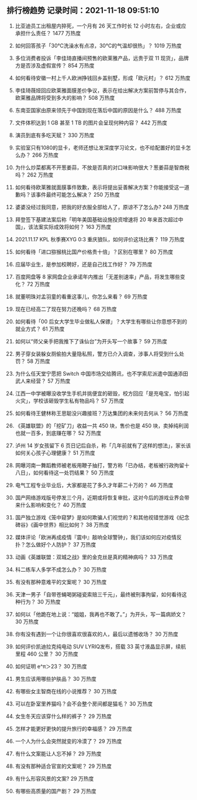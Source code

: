 
## 排行榜趋势 记录时间：2021-11-18 09:51:10
  
  1. 比亚迪员工出租屋内猝死，一个月有 26 天工作时长 12 小时左右，企业或应承担什么责任？ 1477 万热度
    
  2. 如何回答孩子「30℃洗澡水有点凉，30℃的气温却很热」？ 1019 万热度
    
  3. 多位消费者投诉「李佳琦直播间预售的欧莱雅产品，远贵于双 11 现货」，品牌方是否涉及虚假宣传？ 854 万热度
    
  4. 如何看待安徽一村上千人欧洲挣钱回乡盖别墅，形成「欧元村」？ 612 万热度
    
  5. 李佳琦薇娅回应欧莱雅面膜差价争议，表示在给出解决方案前暂停与其合作，欧莱雅品牌将受到多大的影响？ 508 万热度
    
  6. 东南亚国家由原来领先于中国到现在落后中国的原因是什么？ 488 万热度
    
  7. 文件体积达到 1 GB 甚至 1 TB 的图片会呈现何种内容？ 442 万热度
    
  8. 演员到底有多吃天赋？ 330 万热度
    
  9. 实验室只有1080的显卡，老师还想让发深度学习论文，也不给配置好的显卡怎么办？ 266 万热度
    
  10. 为什么炒菜都离不开葱姜蒜，不放是否真的对口味影响很大？葱姜蒜是智商税吗？ 262 万热度
    
  11. 如何看待欧莱雅就面膜事件致歉，表示将提出妥善解决方案？你能接受这一道歉吗？该事件最终可能怎么解决？ 250 万热度
    
  12. 婆婆没经过我同意，把我的好衣服全部给人了，原谅不了怎么办? 248 万热度
    
  13. 拜登签下基建法案后称「明年美国基础设施投资增速将 20 年来首次超过中国」，该法案实际成效将如何？ 163 万热度
    
  14. 2021.11.17 KPL 秋季赛XYG 0:3 重庆狼队，如何评价这场比赛？ 119 万热度
    
  15. 如何看待「进口猕猴桃比国产价格贵十倍」？区别在哪里？ 80 万热度
    
  16. 应届毕业生，是参加校聘好，还是自己找工作好？ 79 万热度
    
  17. 百度网盘等 8 家网盘企业承诺年内推出「无差别速率」产品，将发生哪些变化？ 72 万热度
    
  18. 就董明珠对孟羽童的看重这事儿，你怎么来看？ 69 万热度
    
  19. 现在已经高二了现在努力还晚吗？ 68 万热度
    
  20. 如何看待「00 后女大学生毕业做私人保镖」？大学生有哪些让你意想不到的就业方式？ 61 万热度
    
  21. 如何以“师父亲手把我推下了诛仙台”为开头写一个故事？ 59 万热度
    
  22. 男子穿女装躲女厕偷拍大量隐私照，警方已介入调查，涉事人将受到什么处罚？ 58 万热度
    
  23. 为什么任天堂宁愿把 Switch 中国市场交给腾讯，也不学索尼派遣中国通添田武人来经营？ 57 万热度
    
  24. 江西一中学被曝没收学生手机并挑便宜的砸毁，校方回应「是充电宝，怕引起火灾」，学校该砸毁学生私有物品吗？ 57 万热度
    
  25. 如何看待王健林称王思聪没兴趣接班？万达集团的未来何去何从？ 56 万热度
    
  26. 《英雄联盟》的「挖矿刀」收益一共 450 块，售价也是 450 块，卖掉纯利润也就一百多，到底赚在哪？ 52 万热度
    
  27. 泸州 14 岁女孩留下 6 页日记后自杀，称「几年前就有了这样的想法」，家长该如何关心孩子心理健康？ 51 万热度
    
  28. 网曝河南一舞蹈教师被老板用鞭子抽打，警方称「已办结，老板被行政拘留十八日」，如何看待这一处罚结果？ 50 万热度
    
  29. 电气工程专业毕业后，大家都是花了多久才年薪二十万的？ 46 万热度
    
  30. 国产网络游戏版号停发三个月，近期或将恢复审批，这对今后的游戏业界会带来什么影响和变化？ 40 万热度
    
  31. 国产独立游戏《笼中窥梦》是如何欺骗人们视觉的？和其他视错觉游戏《纪念碑谷》《画中世界》相比如何？ 38 万热度
    
  32. 媒体评论「欧洲再成疫情『震中』敲响全球警钟」，我们该如何应对疫情反扑？怎么做好个人防护？ 37 万热度
    
  33. 动画《英雄联盟：双城之战》里的金克丝是真的精神病吗？ 33 万热度
    
  34. 科二练车人多学不成怎么办？ 30 万热度
    
  35. 有没有那种意难平的文案呢？ 30 万热度
    
  36. 天津一男子「自带苍蝇喝粥碰瓷索赔三千元」，最终被刑事拘留，如何看待这种行为？ 30 万热度
    
  37. 如何以「他跪在地上说：“姐姐，我再也不敢了。”」为开头，写一篇病娇文？ 30 万热度
    
  38. 你有没有遇到一个让你很喜欢很喜欢的人，最后以遗憾收场？ 30 万热度
    
  39. 如何评价凯迪拉克纯电动 SUV LYRIQ发布，搭载 33 英寸液晶显示屏，续航里程 460 公里？ 30 万热度
    
  40. 如何证明 e^π＞23？ 30 万热度
    
  41. 男生应该用哪些护肤品？ 30 万热度
    
  42. 有哪些女主智商在线的小说推荐？ 30 万热度
    
  43. 可以在卧室里养猫吗？会不会整个房间都是猫毛？ 30 万热度
    
  44. 女生冬天应该穿什么样的裤子？ 29 万热度
    
  45. 怎样才能更好更快的提升旅行的幸福感？ 29 万热度
    
  46. 一个人为什么会突然就变的冷漠了？ 29 万热度
    
  47. 有什么文案能让人忘不掉？ 29 万热度
    
  48. 有没有那种适合官宣的文案呢？ 29 万热度
    
  49. 有什么形容风景的文案? 29 万热度
    
  50. 有哪些高质量的国产剧？ 29 万热度
    